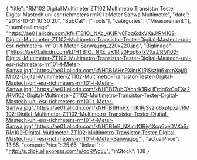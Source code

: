 {
	"title": "RM102 Digital Multimeter ZT102 Multimetro Transistor Tester Digital Mastech uni esr richmeters rm101 t Meter Sanwa Multimetre",
	"date": "2018-10-31 10:30:20",
	"SubCat": ["Tools"],
	"categories": ["Measurement "],
	"thumbnailImage": "https://ae01.alicdn.com/kf/HTB1O._NXc_vK1Rjy0Foq6xIxVXaJ/RM102-Digital-Multimeter-ZT102-Multimetro-Transistor-Tester-Digital-Mastech-uni-esr-richmeters-rm101-t-Meter-Sanwa.jpg_220x220.jpg",
	"BigImage": ["https://ae01.alicdn.com/kf/HTB1O._NXc_vK1Rjy0Foq6xIxVXaJ/RM102-Digital-Multimeter-ZT102-Multimetro-Transistor-Tester-Digital-Mastech-uni-esr-richmeters-rm101-t-Meter-Sanwa.jpg","https://ae01.alicdn.com/kf/HTB1AHnPXinrK1RjSsziq6xptpXaj/RM102-Digital-Multimeter-ZT102-Multimetro-Transistor-Tester-Digital-Mastech-uni-esr-richmeters-rm101-t-Meter-Sanwa.jpg","https://ae01.alicdn.com/kf/HTB17ubOXcnrK1RkHFrdq6xCoFXa2/RM102-Digital-Multimeter-ZT102-Multimetro-Transistor-Tester-Digital-Mastech-uni-esr-richmeters-rm101-t-Meter-Sanwa.jpg","https://ae01.alicdn.com/kf/HTB1IHnPXinrK1RjSsziq6xptpXal/RM102-Digital-Multimeter-ZT102-Multimetro-Transistor-Tester-Digital-Mastech-uni-esr-richmeters-rm101-t-Meter-Sanwa.jpg","https://ae01.alicdn.com/kf/HTB1eB_NXinrK1Rjy1Xcq6yeDVXaS/RM102-Digital-Multimeter-ZT102-Multimetro-Transistor-Tester-Digital-Mastech-uni-esr-richmeters-rm101-t-Meter-Sanwa.jpg"],
	"actualPrice": 13.85,
	"comparePrice": 25.65,
	"linkurl": "http://s.click.aliexpress.com/e/ooRWc5E",
	"inStock": 108
}

